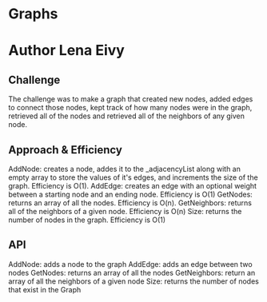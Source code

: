 # Graphs

# Author Lena Eivy

## Challenge
The challenge was to make a graph that created new nodes, added edges to connect those nodes, kept track of how many nodes were in the graph, retrieved all of the nodes and retrieved all of the neighbors of any given node.

## Approach & Efficiency
AddNode: creates a node, addes it to the _adjacencyList along with an empty array to store the values of it's edges, and increments the size of the graph. Efficiency is O(1).
AddEdge: creates an edge with an optional weight between a starting node and an ending node. Efficiency is O(1)
GetNodes: returns an array of all the nodes. Efficiency is O(n).
GetNeighbors: returns all of the neighbors of a given node. Efficiency is O(n)
Size: returns the number of nodes in the graph. Efficiency is O(1)

## API
AddNode: adds a node to the graph
AddEdge: adds an edge between two nodes
GetNodes: returns an array of all the nodes
GetNeighbors: return an array of all the neighbors of a given node
Size: returns the number of nodes that exist in the Graph